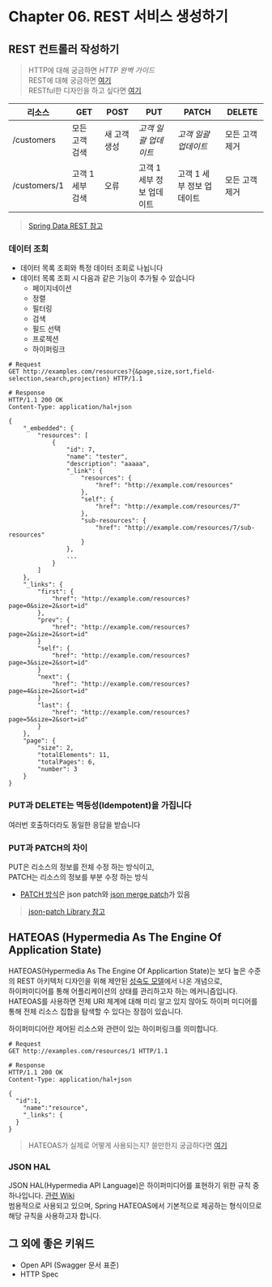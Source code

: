 Chapter 06. REST 서비스 생성하기
=============================

## REST 컨트롤러 작성하기
> HTTP에 대해 궁금하면 *HTTP 완벽 가이드*  
> REST에 대해 궁금하면 [여기](https://restfulapi.net/)  
> RESTful한 디자인을 하고 싶다면 [여기](https://docs.microsoft.com/ko-kr/azure/architecture/best-practices/api-design)

|리소스|GET|POST|PUT|PATCH|DELETE|
|---|----|----|----|----|----|
|/customers|모든 고객 검색|새 고객 생성|_고객 일괄 업데이트_|_고객 일괄 업데이트_|모든 고객 제거|
|/customers/1|고객 1 세부 검색|오류|고객 1 세부 정보 업데이트|고객 1 세부 정보 업데이트|모든 고객 제거|
> [Spring Data REST 참고](https://spring.io/projects/spring-data-rest)

### 데이터 조회
* 데이터 목록 조회와 특정 데이터 조회로 나뉩니다
* 데이터 목록 조회 시 다음과 같은 기능이 추가될 수 있습니다
  * 페이지네이션
  * 정렬
  * 필터링
  * 검색
  * 필드 선택
  * 프로젝션
  * 하이퍼링크

```
# Request
GET http://examples.com/resources?{&page,size,sort,field-selection,search,projection} HTTP/1.1

# Response
HTTP/1.1 200 OK
Content-Type: application/hal+json

{
    "_embedded": {
        "resources": [
            {
                "id": 7,
                "name": "tester",
                "description": "aaaaa",
                "_link": {
                    "resources": {
                        "href": "http://example.com/resources"
                    },
                    "self": {
                        "href": "http://example.com/resources/7"
                    },
                    "sub-resources": {
                        "href": "http://example.com/resources/7/sub-resources"
                    }
                },
                ...
            }
        ]
    },
    "_links": {
        "first": {
            "href": "http://example.com/resources?page=0&size=2&sort=id"
        },
        "prev": {
            "href": "http://example.com/resources?page=2&size=2&sort=id"
        }
        "self": {
            "href": "http://example.com/resources?page=3&size=2&sort=id"
        }
        "next": {
            "href": "http://example.com/resources?page=4&size=2&sort=id"
        }
        "last": {
            "href": "http://example.com/resources?page=5&size=2&sort=id"
        }
    },
    "page": {
        "size": 2,
        "totalElements": 11,
        "totalPages": 6,
        "number": 3
    }
}
```

### PUT과 DELETE는 멱등성(Idempotent)을 가집니다
여러번 호출하더라도 동일한 응답을 받습니다

### PUT과 PATCH의 차이
PUT은 리소스의 정보를 전체 수정 하는 방식이고,  
PATCH는 리소스의 정보를 부분 수정 하는 방식
* [PATCH 방식](https://tools.ietf.org/html/rfc5789)은 json patch와 [json merge patch](https://tools.ietf.org/html/rfc7386)가 있음
> [json-patch Library 참고](https://www.baeldung.com/spring-rest-json-patch)

## HATEOAS (Hypermedia As The Engine Of Application State)
HATEOAS(Hypermedia As The Engine Of Applicartion State)는 보다 높은 수준의 REST 아키텍처 디자인을 위해 제안된 [성숙도 모델](https://martinfowler.com/articles/richardsonMaturityModel.html)에서 나온 개념으로,  
하이퍼미디어를 통해 어플리케이션의 상태를 관리하고자 하는 메커니즘입니다.  
HATEOAS를 사용하면 전체 URI 체계에 대해 미리 알고 있지 않아도 하이퍼 미디어를 통해 전체 리소스 집합을 탐색할 수 있다는 장점이 있습니다.  

하이퍼미디어란 제어된 리소스와 관련이 있는 하이퍼링크를 의미합니다.
```
# Request
GET http://examples.com/resources/1 HTTP/1.1

# Response
HTTP/1.1 200 OK
Content-Type: application/hal+json

{
  "id":1,
    "name":"resource",
    "_links": {
  } 
}
```
> HATEOAS가 실제로 어떻게 사용되는지? 쓸만한지 궁금하다면 [여기](https://stackoverflow.com/questions/20335967/how-useful-important-is-rest-hateoas-maturity-level-3)

### JSON HAL
JSON HAL(Hypermedia API Language)은 하이퍼미디어를 표현하기 위한 규칙 중 하나입니다. [관련 Wiki](https://en.wikipedia.org/wiki/Hypertext_Application_Language)  
범용적으로 사용되고 있으며, Spring HATEOAS에서 기본적으로 제공하는 형식이므로 해당 규칙을 사용하고자 합니다.

## 그 외에 좋은 키워드
* Open API (Swagger 문서 표준)
* HTTP Spec